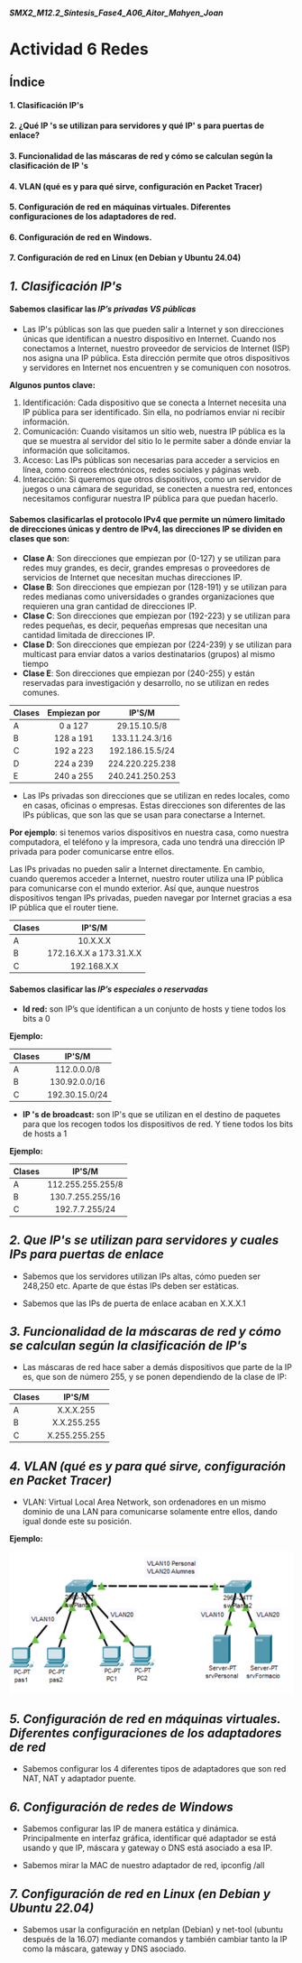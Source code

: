 ##### SMX2_M12.2_Síntesis_Fase4_A06_Aitor_Mahyen_Joan

# Actividad 6 Redes 

## Índice

#### 1. Clasificación IP's
#### 2. ¿Qué IP 's se utilizan para servidores y qué IP' s para puertas de enlace?
#### 3. Funcionalidad de las máscaras de red y cómo se calculan según la clasificación de IP 's
#### 4. VLAN (qué es y para qué sirve, configuración en Packet Tracer)
#### 5. Configuración de red en máquinas virtuales. Diferentes configuraciones de los adaptadores de red.
#### 6. Configuración de red en Windows.
#### 7. Configuración de red en Linux (en Debian y Ubuntu 24.04)



## *1. Clasificación IP's*

#### Sabemos clasificar las *IP’s privadas VS públicas* 


- Las IP's públicas son las que pueden salir a Internet y son direcciones únicas que identifican a nuestro dispositivo en Internet. Cuando nos conectamos a Internet, nuestro proveedor de servicios de Internet (ISP) nos asigna una IP pública. Esta dirección permite que otros dispositivos y servidores en Internet nos encuentren y se comuniquen con nosotros. 

**Algunos puntos clave:**

1. Identificación: Cada dispositivo que se conecta a Internet necesita una IP pública para ser identificado. Sin ella, no podríamos enviar ni recibir información. 
2. Comunicación: Cuando visitamos un sitio web, nuestra IP pública es la que se muestra al servidor del sitio lo le permite saber a dónde enviar la información que solicitamos.
3. Acceso: Las IPs públicas son necesarias para acceder a servicios en línea, como correos electrónicos, redes sociales y páginas web.
4. Interacción: Si queremos que otros dispositivos, como un servidor de juegos o una cámara de seguridad, se conecten a nuestra red, entonces necesitamos configurar nuestra IP pública para que puedan hacerlo.

#### Sabemos clasificarlas el protocolo IPv4 que permite un número limitado de direcciones únicas y dentro de IPv4, las direcciones IP se dividen en clases que son:

- **Clase A**: Son direcciones que empiezan por (0-127) y se utilizan para redes muy grandes, es decir, grandes empresas o proveedores de servicios de Internet que necesitan muchas direcciones IP.
- **Clase B**: Son direcciones que empiezan por (128-191) y se utilizan para redes medianas como universidades o grandes organizaciones que requieren una gran cantidad de direcciones IP.
- **Clase C**: Son direcciones que empiezan por (192-223) y se utilizan para redes pequeñas, es decir, pequeñas empresas que necesitan una cantidad limitada de direcciones IP.
- **Clase D**: Son direcciones que empiezan por (224-239) y se utilizan para multicast para enviar datos a varios destinatarios (grupos) al mismo tiempo
- **Clase E**: Son direcciones que empiezan por (240-255) y están reservadas para investigación y desarrollo, no se utilizan en redes comunes.

|Clases |Empiezan por |IP'S/M|
|----------|:----------:|:----------:|
|A |0 a 127|29.15.10.5/8|
|B |128 a 191|133.11.24.3/16|
|C|192 a 223|192.186.15.5/24|
|D|224 a 239|224.220.225.238|
|E|240 a 255|240.241.250.253|


- Las IPs privadas son direcciones que se utilizan en redes locales, como en casas, oficinas o empresas. Estas direcciones son diferentes de las IPs públicas, que son las que se usan para conectarse a Internet.

**Por ejemplo**: si tenemos varios dispositivos en nuestra casa, como nuestra computadora, el teléfono y la impresora, cada uno tendrá una dirección IP privada para poder comunicarse entre ellos.

Las IPs privadas no pueden salir a Internet directamente. En cambio, cuando queremos acceder a Internet, nuestro router utiliza una IP pública para comunicarse con el mundo exterior. Así que, aunque nuestros dispositivos tengan IPs privadas, pueden navegar por Internet gracias a esa IP pública que el router tiene.


|Clases |IP'S/M |
|----------|:----------:|
|A |10.X.X.X|
|B |172.16.X.X a 173.31.X.X |
|C|192.168.X.X|


#### Sabemos clasificar las *IP’s especiales o reservadas*


- **Id red:** son IP’s que identifican a un conjunto de hosts y tiene todos los bits a 0

**Ejemplo:** 

|Clases |IP'S/M |
|----------|:----------:|
|A |112.0.0.0/8|
|B |130.92.0.0/16|
|C|192.30.15.0/24|


- **IP 's de broadcast:** son IP's que se utilizan en el destino de paquetes para que los recogen todos los dispositivos de red. Y tiene todos los bits de hosts a 1

**Ejemplo:**

|Clases |IP'S/M |
|----------|:----------:|
|A |112.255.255.255/8|
|B |130.7.255.255/16|
|C|192.7.7.255/24| 

## *2. Que IP's se utilizan para servidores y cuales IPs para puertas de enlace*

- Sabemos que los servidores utilizan IPs altas, cómo pueden ser 248,250 etc. Aparte de que éstas IPs deben ser estàticas.

- Sabemos que las IPs de puerta de enlace acaban en X.X.X.1


## *3. Funcionalidad de la máscaras de red y cómo se calculan según la clasificación de IP's*

- Las máscaras de red hace saber a demás dispositivos que parte de la IP es, que son de número 255, y se ponen dependiendo de la clase de IP:

|Clases |IP'S/M |
|----------|:----------:|
|A |X.X.X.255|
|B |X.X.255.255|
|C|X.255.255.255|


## *4. VLAN (qué es y para qué sirve, configuración en Packet Tracer)*


- VLAN: Virtual Local Area Network, son ordenadores en un mismo dominio de una LAN para comunicarse solamente entre ellos, dando igual donde este su posición.

**Ejemplo:**

![VLAN](https://github.com/MahyenQ/SMX2_M12.2_S-ntesi_Fase4_A06_Aitor_Mahyen_Joan/blob/main/VLAN.jpg.png)

## *5. Configuración de red en máquinas virtuales. Diferentes configuraciones de los adaptadores de red*

- Sabemos configurar los 4 diferentes tipos de adaptadores que son red NAT, NAT y adaptador puente.


## *6. Configuración de redes de Windows*

- Sabemos configurar las IP de manera estática y dinámica. Principalmente en interfaz gráfica, identificar qué adaptador se está usando y que IP, máscara y gateway o DNS está asociado a esa IP.

- Sabemos mirar la MAC de nuestro adaptador de red, ipconfig /all

## *7.  Configuración de red en Linux (en Debian y Ubuntu 22.04)*

- Sabemos usar la configuración en netplan (Debian) y net-tool (ubuntu después de la 16.07) mediante comandos y también cambiar tanto la IP como la máscara, gateway y DNS asociado.





